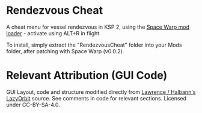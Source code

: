 # Rendezvous Cheat

A cheat menu for vessel rendezvous in KSP 2, using the [Space Warp mod loader](https://github.com/X606/SpaceWarp) - activate using ALT+R in flight.

To install, simply extract the "RendezvousCheat" folder into your Mods folder, after patching with Space Warp (v0.0.2).

# Relevant Attribution (GUI Code)
GUI Layout, code and structure modified directly from [Lawrence / Halbann's](https://github.com/Halbann) [LazyOrbit](https://github.com/Halbann/LazyOrbit) source. See comments in code for relevant sections. Licensed under CC-BY-SA-4.0.
